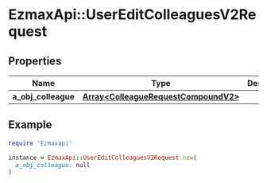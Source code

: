 # EzmaxApi::UserEditColleaguesV2Request

## Properties

| Name | Type | Description | Notes |
| ---- | ---- | ----------- | ----- |
| **a_obj_colleague** | [**Array&lt;ColleagueRequestCompoundV2&gt;**](ColleagueRequestCompoundV2.md) |  |  |

## Example

```ruby
require 'Ezmaxapi'

instance = EzmaxApi::UserEditColleaguesV2Request.new(
  a_obj_colleague: null
)
```

